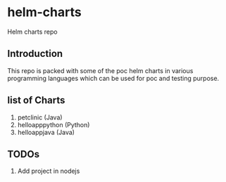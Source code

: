 # helm-charts

Helm charts repo

## Introduction

This repo is packed with some of the poc helm charts in various programming languages which can be used for poc and testing purpose.

## list of Charts

1. petclinic (Java)
2. helloapppython (Python)
3. helloappjava (Java)

## TODOs

1. Add project in nodejs

